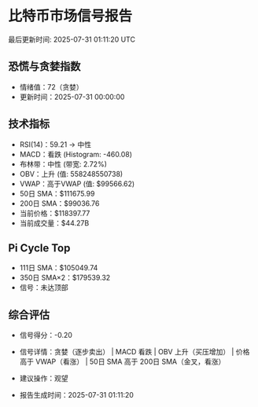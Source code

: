 # 比特币市场信号报告

最后更新时间: 2025-07-31 01:11:20 UTC

## 恐慌与贪婪指数
- 情绪值：72（贪婪）
- 更新时间：2025-07-31 00:00:00

## 技术指标
- RSI(14)：59.21 → 中性
- MACD：看跌 (Histogram: -460.08)
- 布林带：中性 (带宽: 2.72%)
- OBV：上升 (值: 558248550738)
- VWAP：高于VWAP (值: $99566.62)
- 50日 SMA：$111675.99
- 200日 SMA：$99036.76
- 当前价格：$118397.77
- 当前成交量：$44.27B

## Pi Cycle Top
- 111日 SMA：$105049.74
- 350日 SMA×2：$179539.32
- 信号：未达顶部

## 综合评估
- 信号得分：-0.20
- 信号详情：贪婪（逐步卖出） | MACD 看跌 | OBV 上升（买压增加） | 价格高于 VWAP（看涨） | 50日 SMA 高于 200日 SMA（金叉，看涨）
- 建议操作：观望

- 报告生成时间：2025-07-31 01:11:20